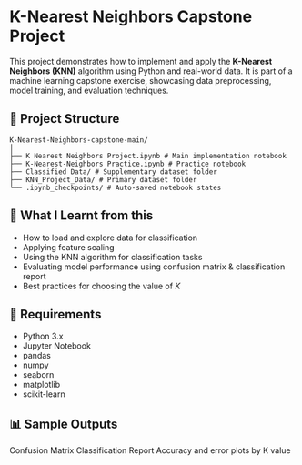 # K-Nearest Neighbors Capstone Project

This project demonstrates how to implement and apply the **K-Nearest Neighbors (KNN)** algorithm using Python and real-world data. It is part of a machine learning capstone exercise, showcasing data preprocessing, model training, and evaluation techniques.

## 📁 Project Structure
```
K-Nearest-Neighbors-capstone-main/
│
├── K Nearest Neighbors Project.ipynb # Main implementation notebook
├── K-Nearest-Neighbors Practice.ipynb # Practice notebook
├── Classified Data/ # Supplementary dataset folder
├── KNN_Project_Data/ # Primary dataset folder
└── .ipynb_checkpoints/ # Auto-saved notebook states
```

## 📌 What I Learnt from this

- How to load and explore data for classification
- Applying feature scaling
- Using the KNN algorithm for classification tasks
- Evaluating model performance using confusion matrix & classification report
- Best practices for choosing the value of *K*

## 🧪 Requirements

- Python 3.x
- Jupyter Notebook
- pandas
- numpy
- seaborn
- matplotlib
- scikit-learn

## 📊 Sample Outputs
Confusion Matrix
Classification Report
Accuracy and error plots by K value
